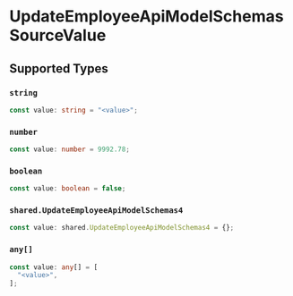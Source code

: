 # UpdateEmployeeApiModelSchemasSourceValue


## Supported Types

### `string`

```typescript
const value: string = "<value>";
```

### `number`

```typescript
const value: number = 9992.78;
```

### `boolean`

```typescript
const value: boolean = false;
```

### `shared.UpdateEmployeeApiModelSchemas4`

```typescript
const value: shared.UpdateEmployeeApiModelSchemas4 = {};
```

### `any[]`

```typescript
const value: any[] = [
  "<value>",
];
```

